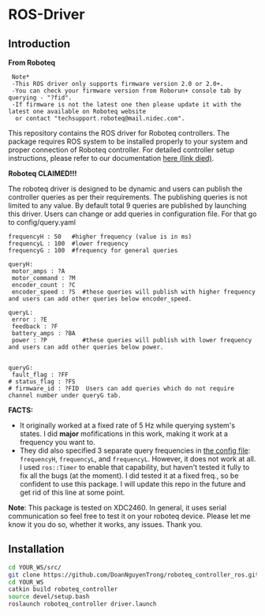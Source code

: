 # ROS-Driver

## Introduction
**From Roboteq**

```
 Note*  
 -This ROS driver only supports firmware version 2.0 or 2.0+. 
 -You can check your firmware version from Roborun+ console tab by querying - "?fid". 
 -If firmware is not the latest one then please update it with the latest one available on Roboteq website 
  or contact "techsupport.roboteq@mail.nidec.com".
```
This repository contains the ROS driver for Roboteq controllers. The package requires ROS system to be installed properly to your system  and proper connection of Roboteq controller. For detailed controller setup instructions, please refer to our documentation [here (link died)](?).

**Roboteq CLAIMED!!!**

The roboteq driver is designed to be dynamic and users can publish the controller queries as per their requirements. The publishing queries is not limited to any value. By default total 9 queries are published by launching this driver. Users can change or add queries in configuration file. For that go to config/query.yaml

```
frequencyH : 50   #higher frequency (value is in ms)
frequencyL : 100  #lower frequency
frequencyG : 100  #frequency for general queries

queryH:
 motor_amps : ?A 
 motor_command : ?M
 encoder_count : ?C
 encoder_speed : ?S  #these queries will publish with higher frequency and users can add other queries below encoder_speed.

queryL: 
 error : ?E 
 feedback : ?F 
 battery_amps : ?BA
 power : ?P          #these queries will publish with lower frequency and users can add other queries below power.
 

queryG: 
 fault_flag : ?FF  
# status_flag : ?FS
# firmware_id : ?FID  Users can add queries which do not require channel number under queryG tab. 
```

**FACTS:**
- It originally worked at a fixed rate of 5 Hz while querying system's states. I did **major** mofifications in this work, making it work at a frequency you want to.
- They did also specified 3 separate query frequencies in [the config file](config/query.yaml): `frequencyH`, `frequencyL`, and `frequencyL`. However, it does not work at all. I used `ros::Timer` to enable that capability, but haven't tested it fully to fix all the bugs (at the moment). I did tested it at a fixed freq., so be confident to use this package. I will update this repo in the future and get rid of this line at some point.

**Note**: This package is tested on XDC2460. In general, it uses serial communication so feel free to test it on your roboteq device. Please let me know it you do so, whether it works, any issues. Thank you.



## Installation
```bash
cd YOUR_WS/src/
git clone https://github.com/DoanNguyenTrong/roboteq_controller_ros.git
cd YOUR_WS
catkin build roboteq_controller
source devel/setup.bash
roslaunch roboteq_controller driver.launch
```
